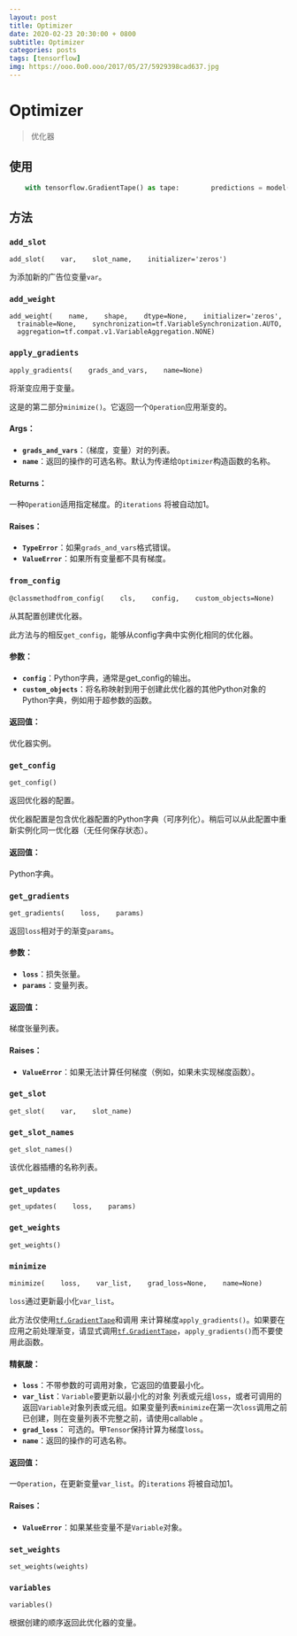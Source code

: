 ```yaml
---
layout: post
title: Optimizer
date: 2020-02-23 20:30:00 + 0800
subtitle: Optimizer
categories: posts
tags: [tensorflow]
img: https://ooo.0o0.ooo/2017/05/27/5929398cad637.jpg
---
```


# Optimizer

> 优化器

## 使用

```python
    with tensorflow.GradientTape() as tape:        predictions = model(images)        loss = loss_object(labels, predictions)    gradients = tape.gradient(loss, model.trainable_variables)    optimizer.apply_gradients(zip(gradients, model.trainable_variables))
```

## 方法

### `add_slot`

```
add_slot(    var,    slot_name,    initializer='zeros')
```

为添加新的广告位变量`var`。

### `add_weight`

```
add_weight(    name,    shape,    dtype=None,    initializer='zeros',    trainable=None,    synchronization=tf.VariableSynchronization.AUTO,    aggregation=tf.compat.v1.VariableAggregation.NONE)
```

### `apply_gradients`

```
apply_gradients(    grads_and_vars,    name=None)
```

将渐变应用于变量。

这是的第二部分`minimize()`。它返回一个`Operation`应用渐变的。

#### Args：

-   **`grads_and_vars`**：（梯度，变量）对的列表。
-   **`name`**：返回的操作的可选名称。默认为传递给`Optimizer`构造函数的名称。

#### Returns：

一种`Operation`适用指定梯度。的`iterations` 将被自动加1。

#### Raises：

-   **`TypeError`**：如果`grads_and_vars`格式错误。
-   **`ValueError`**：如果所有变量都不具有梯度。

### `from_config`

```
@classmethodfrom_config(    cls,    config,    custom_objects=None)
```

从其配置创建优化器。

此方法与的相反`get_config`，能够从config字典中实例化相同的优化器。

#### 参数：

-   **`config`**：Python字典，通常是get_config的输出。
-   **`custom_objects`**：将名称映射到用于创建此优化器的其他Python对象的Python字典，例如用于超参数的函数。

#### 返回值：

优化器实例。

### `get_config`

```
get_config()
```

返回优化器的配置。

优化器配置是包含优化器配置的Python字典（可序列化）。稍后可以从此配置中重新实例化同一优化器（无任何保存状态）。

#### 返回值：

Python字典。

### `get_gradients`

```
get_gradients(    loss,    params)
```

返回`loss`相对于的渐变`params`。

#### 参数：

-   **`loss`**：损失张量。
-   **`params`**：变量列表。

#### 返回值：

梯度张量列表。

#### Raises：

-   **`ValueError`**：如果无法计算任何梯度（例如，如果未实现梯度函数）。

### `get_slot`

```
get_slot(    var,    slot_name)
```

### `get_slot_names`

```
get_slot_names()
```

该优化器插槽的名称列表。

### `get_updates`

```
get_updates(    loss,    params)
```

### `get_weights`

```
get_weights()
```

### `minimize`

```
minimize(    loss,    var_list,    grad_loss=None,    name=None)
```

`loss`通过更新最小化`var_list`。

此方法仅使用[`tf.GradientTape`](https://www.tensorflow.org/api_docs/python/tf/GradientTape)和调用 来计算梯度`apply_gradients()`。如果要在应用之前处理渐变，请显式调用[`tf.GradientTape`](https://www.tensorflow.org/api_docs/python/tf/GradientTape)，`apply_gradients()`而不要使用此函数。

#### 精氨酸：

-   **`loss`**：不带参数的可调用对象，它返回的值要最小化。
-   **`var_list`**：`Variable`要更新以最小化的对象 列表或元组`loss`，或者可调用的返回`Variable`对象列表或元组。如果变量列表`minimize`在第一次`loss`调用之前已创建，则在变量列表不完整之前，请使用callable 。
-   **`grad_loss`**： 可选的。甲`Tensor`保持计算为梯度`loss`。
-   **`name`**：返回的操作的可选名称。

#### 返回值：

一`Operation`，在更新变量`var_list`。的`iterations` 将被自动加1。

#### Raises：

-   **`ValueError`**：如果某些变量不是`Variable`对象。

### `set_weights`

```
set_weights(weights)
```

### `variables`

```
variables()
```

根据创建的顺序返回此优化器的变量。